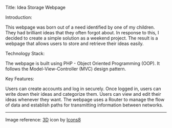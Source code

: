 Title: Idea Storage Webpage

Introduction:

This webpage was born out of a need identified by one of my children. They had brilliant ideas that they often forgot about. In response to this, I decided to create a simple solution as a weekend project. The result is a webpage that allows users to store and retrieve their ideas easily.

Technology Stack:

The webpage is built using PHP - Object Oriented Programming (OOP). It follows the Model-View-Controller (MVC) design pattern.

Key Features:

Users can create accounts and log in securely.
Once logged in, users can write down their ideas and categorize them.
Users can view and edit their ideas whenever they want.
The webpage uses a Router to manage the flow of data and establish paths for transmitting information between networks.

***

Image reference:
<a target="_blank" href="https://icons8.com/icon/Zv_fpGUAPwFq/3d-glasses">3D</a> icon by <a target="_blank" href="https://icons8.com">Icons8</a>

